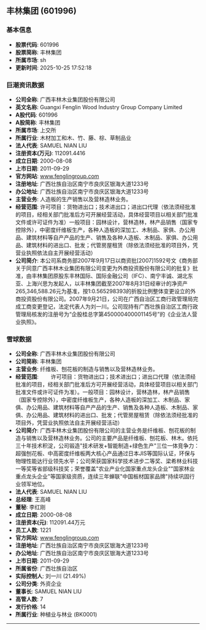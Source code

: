 ## 丰林集团 (601996)

### 基本信息

- **股票代码**: 601996
- **股票简称**: 丰林集团
- **所属市场**: sh
- **更新时间**: 2025-10-25 17:52:18

### 巨潮资讯数据

- **公司全称**: 广西丰林木业集团股份有限公司
- **英文名称**: Guangxi Fenglin Wood Industry Group Company Limited
- **A股代码**: 601996
- **A股简称**: 丰林集团
- **所属市场**: 上交所
- **所属行业**: 木材加工和木、竹、藤、棕、草制品业
- **法人代表**: SAMUEL NIAN LIU
- **注册资本(万元)**: 112091.4416
- **成立日期**: 2000-08-08
- **上市日期**: 2011-09-29
- **官方网站**: www.fenglingroup.com
- **注册地址**: 广西壮族自治区南宁市良庆区银海大道1233号
- **办公地址**: 广西壮族自治区南宁市良庆区银海大道1233号
- **主营业务**: 人造板的生产销售以及营林造林业务。
- **经营范围**: 许可项目：货物进出口；技术进出口；进出口代理（依法须经批准的项目，经相关部门批准后方可开展经营活动，具体经营项目以相关部门批准文件或许可证件为准）一般项目：园林设计，营林造林，林产品销售（国家专控除外），中密度纤维板生产，各种人造板的深加工、木制品、家俱、办公用品、建筑材料等自产产品的生产、销售及各种人造板、木制品、家俱、办公用品、建筑材料的进出口、批发；代管房屋租赁（除依法须经批准的项目外，凭营业执照依法自主开展经营活动）
- **公司简介**: 本公司系商务部2007年9月17日以商资批[2007]1592号文《商务部关于同意广西丰林木业集团有限公司变更为外商投资股份有限公司的批复》批准，由丰林集团原股东丰林国际、国际金融公司（IFC）、南宁丰诚、湖北东亚、上海兴思为发起人，以丰林集团截至2007年8月31日经审计的净资产265,346,588.26元为基准，按1:0.565298393的折股比例整体变更设立的外商投资股份有限公司。2007年9月21日，公司在广西自治区工商行政管理局完成工商变更登记，法定代表人为刘一川。公司现持有广西壮族自治区工商行政管理局核发的注册号为“企股桂总字第450000400001145号”的《企业法人营业执照》。

### 雪球数据

- **公司全称**: 广西丰林木业集团股份有限公司
- **公司简称**: 丰林集团
- **主营业务**: 纤维板、刨花板的制造与销售以及营林造林业务。
- **经营范围**: 　　许可项目：货物进出口；技术进出口；进出口代理（依法须经批准的项目，经相关部门批准后方可开展经营活动，具体经营项目以相关部门批准文件或许可证件为准）。一般项目：园林设计，营林造林，林产品销售（国家专控除外），中密度纤维板生产，各种人造板的深加工、木制品、家俱、办公用品、建筑材料等自产产品的生产、销售及各种人造板、木制品、家俱、办公用品、建筑材料的进出口、批发；代管房屋租赁（除依法须经批准的项目外，凭营业执照依法自主开展经营活动）
- **公司简介**: 广西丰林木业集团股份有限公司的主营业务是纤维板、刨花板的制造与销售以及营林造林业务。公司的主要产品是纤维板、刨花板、林木。依托三十年技术积淀，公司锻造"技术研发+智能制造+绿色生产"三位一体竞争力：超强刨花板、中高密度纤维板两大核心产品通过日本JIS等国际认证，环保与物理性能达行业领先水平；公司荣获国家科学技术进步二等奖、梁希林业科技一等奖等省部级科技奖；荣誉覆盖"农业产业化国家重点龙头企业""国家林业重点龙头企业"等国家级资质，连续三年蝉联"中国板材国家品牌"持续巩固行业领军地位。
- **法人代表**: SAMUEL NIAN LIU
- **总经理**: 王高峰
- **董秘**: 李红刚
- **成立日期**: 2000-08-08
- **注册资本(元)**: 112091.44万元
- **员工人数**: 1221
- **官方网站**: www.fenglingroup.com
- **注册地址**: 广西壮族自治区南宁市良庆区银海大道1233号
- **办公地址**: 广西壮族自治区南宁市良庆区银海大道1233号
- **上市日期**: 2011-09-29
- **所属省份**: 广西壮族自治区
- **实际控制人**: 刘一川 (21.49%)
- **公司分类**: 外资企业
- **董事长**: SAMUEL NIAN LIU
- **高管人数**: 7
- **发行价格**: 14
- **所属行业**: 种植业与林业 (BK0001)

---
